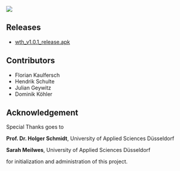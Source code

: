 ![](/images/poster.jpg)

## Releases

- [wth_v1.0.1_release.apk](/releases/wth_v1.0.1_release.apk)

## Contributors

- Florian Kaulfersch
- Hendrik Schulte
- Julian Geywitz
- Dominik Köhler

## Acknowledgement

Special Thanks goes to

**Prof. Dr. Holger Schmidt**, University of Applied Sciences Düsseldorf

**Sarah Meilwes**, University of Applied Sciences Düsseldorf

for initialization and administration of this project.